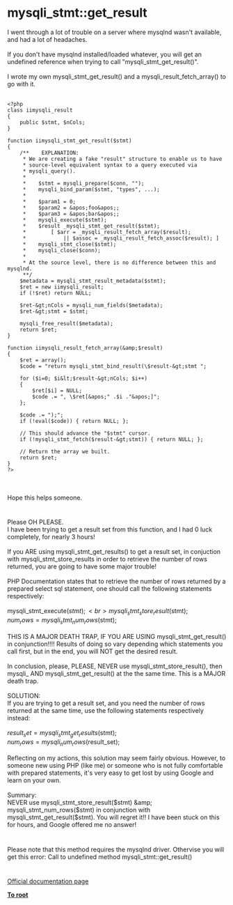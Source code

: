 # mysqli_stmt::get_result



I went through a lot of trouble on a server where mysqlnd wasn&apos;t available, and had a lot of headaches.<br><br>If you don&apos;t have mysqlnd installed/loaded whatever, you will get an undefined reference when trying to call "mysqli_stmt_get_result()".<br><br>I wrote my own mysqli_stmt_get_result() and a mysqli_result_fetch_array() to go with it.<br><br>

```
<?php
class iimysqli_result
{
    public $stmt, $nCols;
}    

function iimysqli_stmt_get_result($stmt)
{
    /**    EXPLANATION:
     * We are creating a fake "result" structure to enable us to have
     * source-level equivalent syntax to a query executed via
     * mysqli_query().
     *
     *    $stmt = mysqli_prepare($conn, "");
     *    mysqli_bind_param($stmt, "types", ...);
     *
     *    $param1 = 0;
     *    $param2 = &apos;foo&apos;;
     *    $param3 = &apos;bar&apos;;
     *    mysqli_execute($stmt);
     *    $result _mysqli_stmt_get_result($stmt);
     *        [ $arr = _mysqli_result_fetch_array($result);
     *            || $assoc = _mysqli_result_fetch_assoc($result); ]
     *    mysqli_stmt_close($stmt);
     *    mysqli_close($conn);
     *
     * At the source level, there is no difference between this and mysqlnd.
     **/
    $metadata = mysqli_stmt_result_metadata($stmt);
    $ret = new iimysqli_result;
    if (!$ret) return NULL;

    $ret-&gt;nCols = mysqli_num_fields($metadata);
    $ret-&gt;stmt = $stmt;

    mysqli_free_result($metadata);
    return $ret;
}

function iimysqli_result_fetch_array(&amp;$result)
{
    $ret = array();
    $code = "return mysqli_stmt_bind_result(\$result-&gt;stmt ";

    for ($i=0; $i&lt;$result-&gt;nCols; $i++)
    {
        $ret[$i] = NULL;
        $code .= ", \$ret[&apos;" .$i ."&apos;]";
    };

    $code .= ");";
    if (!eval($code)) { return NULL; };

    // This should advance the "$stmt" cursor.
    if (!mysqli_stmt_fetch($result-&gt;stmt)) { return NULL; };

    // Return the array we built.
    return $ret;
}
?>
```
<br><br>Hope this helps someone.  

#

Please OH PLEASE.<br>I have been trying to get a result set from this function, and I had 0 luck completely, for nearly 3 hours!<br><br>If you ARE using mysqli_stmt_get_results() to get a result set, in conjuction with mysqli_stmt_store_results in order to retrieve the number of rows returned, you are going to have some major trouble!<br><br>PHP Documentation states that to retrieve the number of rows returned by a prepared select sql statement, one should call the following statements respectively:<br><br>mysqli_stmt_execute($stmt);<br>mysqli_stmt_store_result($stmt);<br>$num_rows = mysqli_stmt_num_rows($stmt);<br><br>THIS IS A MAJOR DEATH TRAP, IF YOU ARE USING mysqli_stmt_get_result() in conjunction!!!! Results of doing so vary depending which statements you call first, but in the end, you will NOT get the desired result.<br><br>In conclusion, please, PLEASE, NEVER use mysqli_stmt_store_result(), then mysqli_ AND mysqli_stmt_get_result() at the the same time. This is a MAJOR death trap.<br><br>SOLUTION:<br>If you are trying to get a result set, and you need the number of rows returned at the same time, use the following statements respectively instead:<br><br>$result_set = mysqli_stmt_get_results($stmt);<br>$num_rows = mysqli_num_rows($result_set);<br><br>Reflecting on my actions, this solution may seem fairly obvious. However, to someone new using PHP (like me) or someone who is not fully comfortable with prepared statements, it&apos;s very easy to get lost by using Google and learn on your own.<br><br>Summary:<br>NEVER use mysqli_stmt_store_result($stmt) &amp; mysqli_stmt_num_rows($stmt) in conjunction with mysqli_stmt_get_result($stmt). You will regret it!! I have been stuck on this for hours, and Google offered me no answer!  

#

Please note that this method requires the mysqlnd driver. Othervise you will get this error: Call to undefined method mysqli_stmt::get_result()  

#

[Official documentation page](https://www.php.net/manual/en/mysqli-stmt.get-result.php)

**[To root](/README.md)**